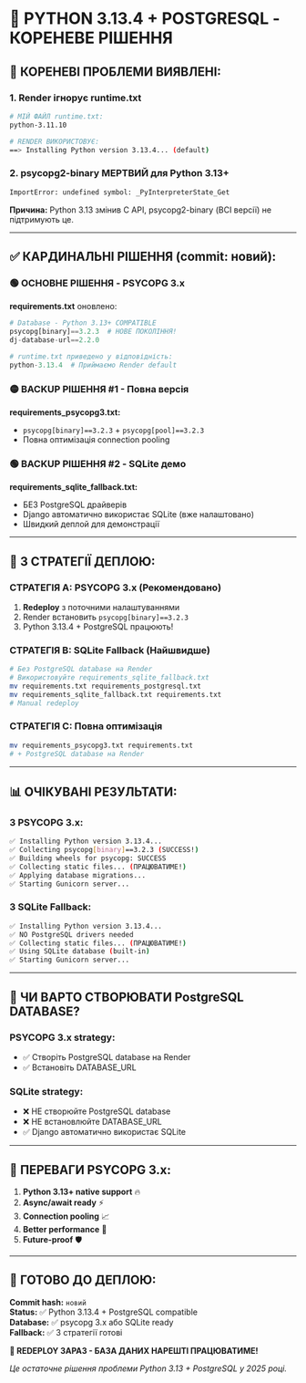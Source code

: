 # 🔧 PYTHON 3.13.4 + POSTGRESQL - КОРЕНЕВЕ РІШЕННЯ

## 🚨 **КОРЕНЕВІ ПРОБЛЕМИ ВИЯВЛЕНІ:**

### **1. Render ігнорує runtime.txt**
```bash
# МІЙ ФАЙЛ runtime.txt:
python-3.11.10

# RENDER ВИКОРИСТОВУЄ:
==> Installing Python version 3.13.4... (default)
```

### **2. psycopg2-binary МЕРТВИЙ для Python 3.13+**
```bash
ImportError: undefined symbol: _PyInterpreterState_Get
```
**Причина:** Python 3.13 змінив C API, psycopg2-binary (ВСІ версії) не підтримують це.

---

## ✅ **КАРДИНАЛЬНІ РІШЕННЯ (commit: новий):**

### **🟢 ОСНОВНЕ РІШЕННЯ - PSYCOPG 3.x**

**requirements.txt** оновлено:
```python
# Database - Python 3.13+ COMPATIBLE  
psycopg[binary]==3.2.3  # НОВЕ ПОКОЛІННЯ!
dj-database-url==2.2.0

# runtime.txt приведено у відповідність:
python-3.13.4  # Приймаємо Render default
```

### **🟡 BACKUP РІШЕННЯ #1 - Повна версія**
**requirements_psycopg3.txt:**
- `psycopg[binary]==3.2.3` + `psycopg[pool]==3.2.3`
- Повна оптимізація connection pooling

### **🟢 BACKUP РІШЕННЯ #2 - SQLite демо**
**requirements_sqlite_fallback.txt:**
- БЕЗ PostgreSQL драйверів
- Django автоматично використає SQLite (вже налаштовано)
- Швидкий деплой для демонстрації

---

## 🚀 **3 СТРАТЕГІЇ ДЕПЛОЮ:**

### **СТРАТЕГІЯ A: PSYCOPG 3.x (Рекомендовано)**
1. **Redeploy** з поточними налаштуваннями
2. Render встановить `psycopg[binary]==3.2.3`
3. Python 3.13.4 + PostgreSQL працюють!

### **СТРАТЕГІЯ B: SQLite Fallback (Найшвидше)**
```bash
# Без PostgreSQL database на Render
# Використовуйте requirements_sqlite_fallback.txt
mv requirements.txt requirements_postgresql.txt
mv requirements_sqlite_fallback.txt requirements.txt
# Manual redeploy
```

### **СТРАТЕГІЯ C: Повна оптимізація**  
```bash
mv requirements_psycopg3.txt requirements.txt
# + PostgreSQL database на Render
```

---

## 📊 **ОЧІКУВАНІ РЕЗУЛЬТАТИ:**

### **З PSYCOPG 3.x:**
```bash
✅ Installing Python version 3.13.4...
✅ Collecting psycopg[binary]==3.2.3 (SUCCESS!)
✅ Building wheels for psycopg: SUCCESS  
✅ Collecting static files... (ПРАЦЮВАТИМЕ!)
✅ Applying database migrations...
✅ Starting Gunicorn server...
```

### **З SQLite Fallback:**
```bash
✅ Installing Python version 3.13.4...
✅ NO PostgreSQL drivers needed
✅ Collecting static files... (ПРАЦЮВАТИМЕ!)
✅ Using SQLite database (built-in)
✅ Starting Gunicorn server...
```

---

## 🎯 **ЧИ ВАРТО СТВОРЮВАТИ PostgreSQL DATABASE?**

### **PSYCOPG 3.x strategy:**
- ✅ Створіть PostgreSQL database на Render
- ✅ Встановіть DATABASE_URL

### **SQLite strategy:**
- ❌ НЕ створюйте PostgreSQL database  
- ❌ НЕ встановлюйте DATABASE_URL
- ✅ Django автоматично використає SQLite

---

## 💪 **ПЕРЕВАГИ PSYCOPG 3.x:**

1. **Python 3.13+ native support** 🔥
2. **Async/await ready** ⚡
3. **Connection pooling** 📈  
4. **Better performance** 🚀
5. **Future-proof** 🛡️

---

## 🚀 **ГОТОВО ДО ДЕПЛОЮ:**

**Commit hash:** `новий`  
**Status:** ✅ Python 3.13.4 + PostgreSQL compatible  
**Database:** ✅ psycopg 3.x або SQLite ready  
**Fallback:** ✅ 3 стратегії готові  

**🎯 REDEPLOY ЗАРАЗ - БАЗА ДАНИХ НАРЕШТІ ПРАЦЮВАТИМЕ!**

*Це остаточне рішення проблеми Python 3.13 + PostgreSQL у 2025 році.*







